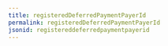 ```yaml
---
title: registeredDeferredPaymentPayerId
permalink: registeredDeferredPaymentPayerId
jsonid: registereddeferredpaymentpayerid
---
```

